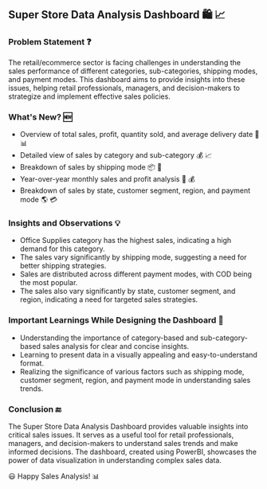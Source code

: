 ## Super Store Data Analysis Dashboard :shopping: :chart_with_upwards_trend:

### Problem Statement :question:

The retail/ecommerce sector is facing challenges in understanding the sales performance of different categories, sub-categories, shipping modes, and payment modes. This dashboard aims to provide insights into these issues, helping retail professionals, managers, and decision-makers to strategize and implement effective sales policies.

### What's New? :new:

- Overview of total sales, profit, quantity sold, and average delivery date :money_with_wings: :bar_chart:
- Detailed view of sales by category and sub-category :moneybag: :chart_with_upwards_trend:
- Breakdown of sales by shipping mode :package: :truck:
- Year-over-year monthly sales and profit analysis :calendar: :moneybag:
- Breakdown of sales by state, customer segment, region, and payment mode :earth_americas: :credit_card:

### Insights and Observations :bulb:

- Office Supplies category has the highest sales, indicating a high demand for this category.
- The sales vary significantly by shipping mode, suggesting a need for better shipping strategies.
- Sales are distributed across different payment modes, with COD being the most popular.
- The sales also vary significantly by state, customer segment, and region, indicating a need for targeted sales strategies.

### Important Learnings While Designing the Dashboard :book:

- Understanding the importance of category-based and sub-category-based sales analysis for clear and concise insights.
- Learning to present data in a visually appealing and easy-to-understand format.
- Realizing the significance of various factors such as shipping mode, customer segment, region, and payment mode in understanding sales trends.

### Conclusion :end:

The Super Store Data Analysis Dashboard provides valuable insights into critical sales issues. It serves as a useful tool for retail professionals, managers, and decision-makers to understand sales trends and make informed decisions. The dashboard, created using PowerBI, showcases the power of data visualization in understanding complex sales data.

:smiley: Happy Sales Analysis! :bar_chart:
